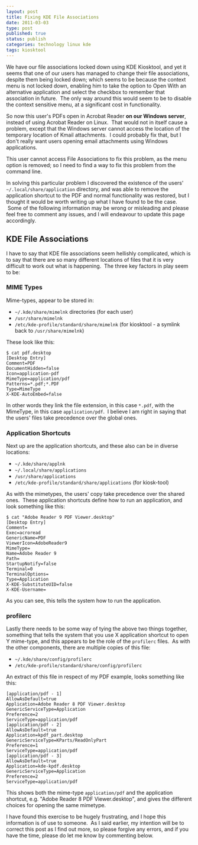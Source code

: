 ```yaml
--- 
layout: post 
title: Fixing KDE File Associations
date: 2011-03-03
type: post 
published: true 
status: publish
categories: technology linux kde
tags: kiosktool
---
```


We have our file associations locked down using KDE Kiosktool, and yet
it seems that one of our users has managed to change their file
associations, despite them being locked down; which seems to be because
the context menu is not locked down, enabling him to take the option to
Open With an alternative application and select the checkbox to remember
that association in future.  The only way around this would seem to be
to disable the context sensitive menu, at a significant cost in
functionality.

<!--more-->

So now this user's PDFs open in Acrobat Reader **on our Windows
server**, instead of using Acrobat Reader on Linux.  That would not in
itself cause a problem, except that the Windows server cannot access the
location of the temporary location of Kmail attachments.  I could
probably fix that, but I don't really want users opening email
attachments using Windows applications.

This user cannot access File Associations to fix this problem, as the
menu option is removed; so I need to find a way to fix this problem from
the command line.

In solving this particular problem I discovered the existence of the
users' `~/.local/share/application` directory, and was able to remove the
application shortcut to the PDF and normal functionality was restored,
but I thought it would be worth writing up what I have found to be the
case.  Some of the following information may be wrong or misleading and
please feel free to comment any issues, and I will endeavour to update
this page accordingly.

KDE File Associations
---------------------

I have to say that KDE file associations seem hellishly complicated,
which is to say that there are so many different locations of files that
it is very difficult to work out what is happening.  The three key
factors in play seem to be:

### MIME Types

Mime-types, appear to be stored in:

  * `~/.kde/share/mimelnk` directories (for each user)
  * `/usr/share/mimelnk`
  * `/etc/kde-profile/standard/share/mimelnk` (for kiosktool - a symlink
    back to `/usr/share/mimelnk`)

These look like this:

    $ cat pdf.desktop
    [Desktop Entry]
    Comment=PDF
    DocumentHidden=false
    Icon=application-pdf
    MimeType=application/pdf
    Patterns=*.pdf;*.PDF
    Type=MimeType
    X-KDE-AutoEmbed=false

In other words they link the file extension, in this case `*.pdf`, with
the MimeType, in this case `application/pdf`.  I believe I am right in
saying that the users' files take precedence over the global ones.

### Application Shortcuts

Next up are the application shortcuts, and these also can be in diverse
locations:

  * `~/.kde/share/applnk`
  * `~/.local/share/applications`
  * `/usr/share/applications`
  * `/etc/kde-profile/standard/share/applications` (for kiosk-tool)

As with the mimetypes, the users' copy take precedence over the shared
ones.  These application shortcuts define how to run an application, and
look something like this:

    $ cat "Adobe Reader 9 PDF Viewer.desktop"
    [Desktop Entry]
    Comment=
    Exec=acroread
    GenericName=PDF
    ViewerIcon=AdobeReader9
    MimeType=
    Name=Adobe Reader 9
    Path=
    StartupNotify=false
    Terminal=0
    TerminalOptions=
    Type=Application
    X-KDE-SubstituteUID=false
    X-KDE-Username=

As you can see, this tells the system how to run the application.

### profilerc

Lastly there needs to be some way of tying the above two things
together, something that tells the system that you use X application
shortcut to open Y mime-type, and this appears to be the role of the
`profilerc` files.  As with the other components, there are multiple
copies of this file:

  * `~/.kde/share/config/profilerc`
  * `/etc/kde-profile/standard/share/config/profilerc`

An extract of this file in respect of my PDF example, looks something
like this:

    [application/pdf - 1]
    AllowAsDefault=true
    Application=Adobe Reader 8 PDF Viewer.desktop
    GenericServiceType=Application
    Preference=2
    ServiceType=application/pdf
    [application/pdf - 2]
    AllowAsDefault=true
    Application=kpdf_part.desktop
    GenericServiceType=KParts/ReadOnlyPart
    Preference=1
    ServiceType=application/pdf
    [application/pdf - 3]
    AllowAsDefault=true
    Application=kde-kpdf.desktop
    GenericServiceType=Application
    Preference=2
    ServiceType=application/pdf

This shows both the mime-type `application/pdf` and the application
shortcut, e.g. "Adobe Reader 8 PDF Viewer.desktop", and gives the
different choices for opening the same mimetype.

I have found this exercise to be hugely frustrating, and I hope this
information is of use to someone.  As I said earlier, my intention will
be to correct this post as I find out more, so please forgive any
errors, and if you have the time, please do let me know by commenting
below.

